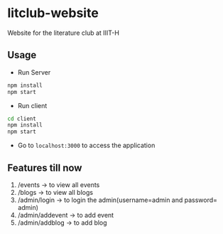 # litclub-website
Website for the literature club at IIIT-H

## Usage
- Run Server
```bash
npm install
npm start
```
- Run client
```bash
cd client
npm install
npm start
```
- Go to `localhost:3000` to access the application

## Features till now
1. /events -> to view all events
2. /blogs -> to view all blogs
3. /admin/login -> to login the admin(username=admin and password= admin)
4. /admin/addevent -> to add event
5. /admin/addblog -> to add blog
